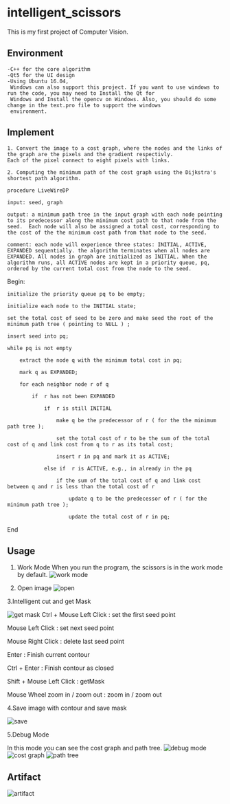 # intelligent_scissors
This is my first project of Computer Vision.

##  Environment ##
    -C++ for the core algorithm
    -Qt5 for the UI design
    -Using Ubuntu 16.04, 
     Windows can also support this project. If you want to use windows to run the code, you may need to Install the Qt for 
     Windows and Install the opencv on Windows. Also, you should do some change in the text.pro file to support the windows
     environment.
     
##  Implement ##
    1. Convert the image to a cost graph, where the nodes and the links of the graph are the pixels and the gradient respectivly.
    Each of the pixel connect to eight pixels with links.
    
    2. Computing the minimum path of the cost graph using the Dijkstra's shortest path algorithm.
    
    procedure LiveWireDP

    input: seed, graph

    output: a minimum path tree in the input graph with each node pointing to its predecessor along the minimum cost path to that node from the seed.  Each node will also be assigned a total cost, corresponding to the cost of the the minimum cost path from that node to the seed.

    comment: each node will experience three states: INITIAL, ACTIVE, EXPANDED sequentially. the algorithm terminates when all nodes are EXPANDED. All nodes in graph are initialized as INITIAL. When the algorithm runs, all ACTIVE nodes are kept in a priority queue, pq, ordered by the current total cost from the node to the seed.
    
Begin:

    initialize the priority queue pq to be empty;

    initialize each node to the INITIAL state;

    set the total cost of seed to be zero and make seed the root of the minimum path tree ( pointing to NULL ) ;

    insert seed into pq;

    while pq is not empty 

        extract the node q with the minimum total cost in pq;

        mark q as EXPANDED;

        for each neighbor node r of q  

            if  r has not been EXPANDED

                if  r is still INITIAL

                    make q be the predecessor of r ( for the the minimum path tree );

                    set the total cost of r to be the sum of the total cost of q and link cost from q to r as its total cost;

                    insert r in pq and mark it as ACTIVE;

                else if  r is ACTIVE, e.g., in already in the pq 

                    if the sum of the total cost of q and link cost between q and r is less than the total cost of r

                        update q to be the predecessor of r ( for the minimum path tree );

                        update the total cost of r in pq;

End

## Usage ##
1. Work Mode
When you run the program, the scissors is in the work mode by default.
![work mode](https://github.com/pjrambo/intelligent_scissors/blob/master/picture/UI.png "workmode")

2. Open image
![open](https://github.com/pjrambo/intelligent_scissors/blob/master/picture/open_image.png "")

3.Intelligent cut and get Mask

![get mask](https://github.com/pjrambo/intelligent_scissors/blob/master/picture/cut.png "cut and get mask ")
Ctrl + Mouse Left Click : set the first seed point

Mouse Left Click : set next seed point

Mouse Right Click : delete last seed point

Enter : Finish current contour

Ctrl + Enter : Finish contour as closed

Shift + Mouse Left Click : getMask

Mouse Wheel zoom in / zoom out : zoom in / zoom out

4.Save image with contour and save mask

![save](https://github.com/pjrambo/intelligent_scissors/blob/master/picture/save.png "save")

5.Debug Mode

In this mode you can see the cost graph and path tree.
![debug mode](https://github.com/pjrambo/intelligent_scissors/blob/master/picture/debug_mode.png "")
![cost graph](https://github.com/pjrambo/intelligent_scissors/blob/master/picture/cost_graph.png "cost graph")
![path tree](https://github.com/pjrambo/intelligent_scissors/blob/master/picture/path_tree.png "path tree")

## Artifact ##
![artifact](https://github.com/pjrambo/intelligent_scissors/blob/master/picture/lena_on_chassis.jpg "artifact")






    
